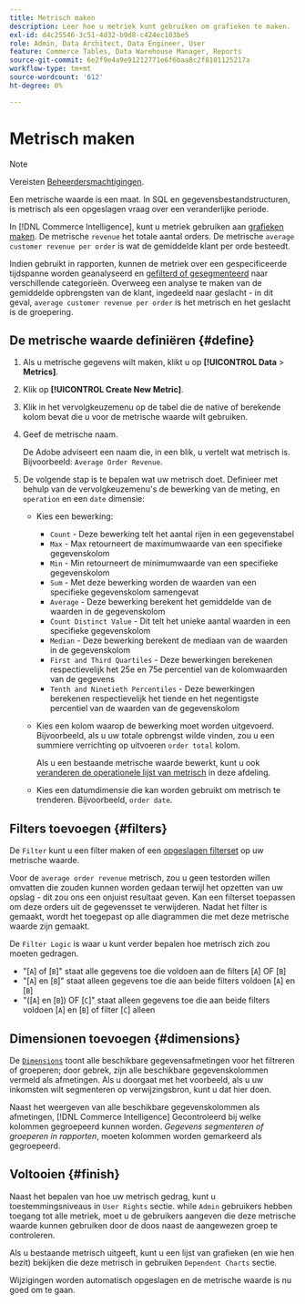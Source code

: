 ```yaml
---
title: Metrisch maken
description: Leer hoe u metriek kunt gebruiken om grafieken te maken.
exl-id: d4c25546-3c51-4d32-b9d8-c424ec103be5
role: Admin, Data Architect, Data Engineer, User
feature: Commerce Tables, Data Warehouse Manager, Reports
source-git-commit: 6e2f9e4a9e91212771e6f6baa8c2f8101125217a
workflow-type: tm+mt
source-wordcount: '612'
ht-degree: 0%

---
```


# Metrisch maken

>[!NOTE]
>
>Vereisten [Beheerdersmachtigingen](../../administrator/user-management/user-management.md).

Een metrische waarde is een maat. In SQL en gegevensbestandstructuren, is metrisch als een opgeslagen vraag over een veranderlijke periode.

In [!DNL Commerce Intelligence], kunt u metriek gebruiken aan [grafieken maken](../../data-user/reports/ess-rpt-build-visual.md). De metrische `revenue` het totale aantal orders. De metrische `average customer revenue per order` is wat de gemiddelde klant per orde besteedt.

Indien gebruikt in rapporten, kunnen de metriek over een gespecificeerde tijdspanne worden geanalyseerd en [gefilterd of gesegmenteerd](../../best-practices/segment-filter.md) naar verschillende categorieën. Overweeg een analyse te maken van de gemiddelde opbrengsten van de klant, ingedeeld naar geslacht - in dit geval, `average customer revenue per order` is het metrisch en het geslacht is de groepering.

## De metrische waarde definiëren {#define}

1. Als u metrische gegevens wilt maken, klikt u op **[!UICONTROL Data** > **Metrics]**.

1. Klik op **[!UICONTROL Create New Metric]**.

1. Klik in het vervolgkeuzemenu op de tabel die de native of berekende kolom bevat die u voor de metrische waarde wilt gebruiken.

1. Geef de metrische naam.

   De Adobe adviseert een naam die, in een blik, u vertelt wat metrisch is. Bijvoorbeeld: `Average Order Revenue`.

1. De volgende stap is te bepalen wat uw metrisch doet. Definieer met behulp van de vervolgkeuzemenu&#39;s de bewerking van de meting, en `operation` en een `date` dimensie:

   * Kies een bewerking:
      * `Count` - Deze bewerking telt het aantal rijen in een gegevenstabel
      * `Max` - Max retourneert de maximumwaarde van een specifieke gegevenskolom
      * `Min` - Min retourneert de minimumwaarde van een specifieke gegevenskolom
      * `Sum` - Met deze bewerking worden de waarden van een specifieke gegevenskolom samengevat
      * `Average` - Deze bewerking berekent het gemiddelde van de waarden in de gegevenskolom
      * `Count Distinct Value` - Dit telt het unieke aantal waarden in een specifieke gegevenskolom
      * `Median` - Deze bewerking berekent de mediaan van de waarden in de gegevenskolom
      * `First and Third Quartiles` - Deze bewerkingen berekenen respectievelijk het 25e en 75e percentiel van de kolomwaarden van de gegevens
      * `Tenth and Ninetieth Percentiles` - Deze bewerkingen berekenen respectievelijk het tiende en het negentigste percentiel van de waarden van de gegevenskolom

   * Kies een kolom waarop de bewerking moet worden uitgevoerd. Bijvoorbeeld, als u uw totale opbrengst wilde vinden, zou u een summiere verrichting op uitvoeren `order total` kolom.

     Als u een bestaande metrische waarde bewerkt, kunt u ook [veranderen de operationele lijst van metrisch](../../data-analyst/data-warehouse-mgr/change-metric-op-table.md) in deze afdeling.

   * Kies een datumdimensie die kan worden gebruikt om metrisch te trenderen. Bijvoorbeeld, `order date`.

## Filters toevoegen {#filters}

De `Filter` kunt u een filter maken of een [opgeslagen filterset](../../data-user/reports/ess-manage-data-filters.md) op uw metrische waarde.

Voor de `average order revenue` metrisch, zou u geen testorden willen omvatten die zouden kunnen worden gedaan terwijl het opzetten van uw opslag - dit zou ons een onjuist resultaat geven. Kan een filterset toepassen om deze orders uit de gegevensset te verwijderen. Nadat het filter is gemaakt, wordt het toegepast op alle diagrammen die met deze metrische waarde zijn gemaakt.

De `Filter Logic` is waar u kunt verder bepalen hoe metrisch zich zou moeten gedragen.

* &quot;\[`A`\] of \[`B`\]&quot; staat alle gegevens toe die voldoen aan de filters \[`A`\] OF \[`B`\]
* &quot;\[`A`\] en \[`B`\]&quot; staat alleen gegevens toe die aan beide filters voldoen \[`A`\] en \[`B`\]
* &quot;(\[`A`\] en \[`B`\]) OF \[`C`\]&quot; staat alleen gegevens toe die aan beide filters voldoen \[`A`\] en \[`B`\] of filter \[`C`\] alleen

## Dimensionen toevoegen {#dimensions}

De [`Dimensions`](../../data-analyst/data-warehouse-mgr/manage-data-dimensions-metrics.md) toont alle beschikbare gegevensafmetingen voor het filtreren of groeperen; door gebrek, zijn alle beschikbare gegevenskolommen vermeld als afmetingen. Als u doorgaat met het voorbeeld, als u uw inkomsten wilt segmenteren op verwijzingsbron, kunt u dat hier doen.

Naast het weergeven van alle beschikbare gegevenskolommen als afmetingen, [!DNL Commerce Intelligence] Gecontroleerd bij welke kolommen gegroepeerd kunnen worden. *Gegevens segmenteren of groeperen in rapporten*, moeten kolommen worden gemarkeerd als gegroepeerd.

## Voltooien {#finish}

Naast het bepalen van hoe uw metrisch gedrag, kunt u toestemmingsniveaus in `User Rights` sectie. while `Admin` gebruikers hebben toegang tot alle metriek, moet u de gebruikers aangeven die deze metrische waarde kunnen gebruiken door de doos naast de aangewezen groep te controleren.

Als u bestaande metrisch uitgeeft, kunt u een lijst van grafieken (en wie hen bezit) bekijken die deze metrisch in gebruiken `Dependent Charts` sectie.

Wijzigingen worden automatisch opgeslagen en de metrische waarde is nu goed om te gaan.
